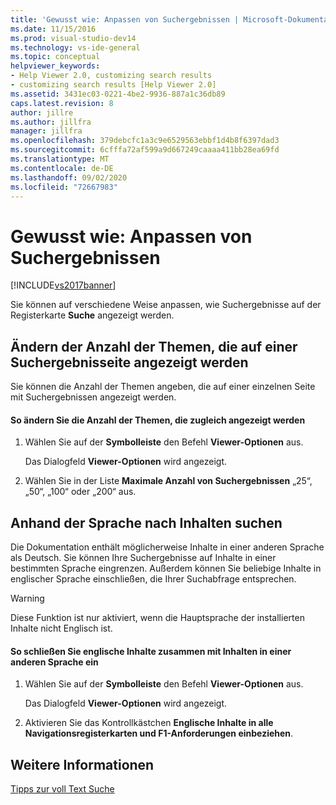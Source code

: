 ```yaml
---
title: 'Gewusst wie: Anpassen von Suchergebnissen | Microsoft-Dokumentation'
ms.date: 11/15/2016
ms.prod: visual-studio-dev14
ms.technology: vs-ide-general
ms.topic: conceptual
helpviewer_keywords:
- Help Viewer 2.0, customizing search results
- customizing search results [Help Viewer 2.0]
ms.assetid: 3431ec03-0221-4be2-9936-887a1c36db89
caps.latest.revision: 8
author: jillre
ms.author: jillfra
manager: jillfra
ms.openlocfilehash: 379debcfc1a3c9e6529563ebbf1d4b8f6397dad3
ms.sourcegitcommit: 6cfffa72af599a9d667249caaaa411bb28ea69fd
ms.translationtype: MT
ms.contentlocale: de-DE
ms.lasthandoff: 09/02/2020
ms.locfileid: "72667983"
---
```

# <a name="how-to-customize-search-results"></a>Gewusst wie: Anpassen von Suchergebnissen
[!INCLUDE[vs2017banner](../includes/vs2017banner.md)]

Sie können auf verschiedene Weise anpassen, wie Suchergebnisse auf der Registerkarte **Suche** angezeigt werden.

## <a name="change-the-number-of-topics-that-appear-on-a-search-results-page"></a>Ändern der Anzahl der Themen, die auf einer Suchergebnisseite angezeigt werden
 Sie können die Anzahl der Themen angeben, die auf einer einzelnen Seite mit Suchergebnissen angezeigt werden.

#### <a name="to-change-the-number-of-topics-displayed-at-a-time"></a>So ändern Sie die Anzahl der Themen, die zugleich angezeigt werden

1. Wählen Sie auf der **Symbolleiste** den Befehl **Viewer-Optionen** aus.

     Das Dialogfeld **Viewer-Optionen** wird angezeigt.

2. Wählen Sie in der Liste **Maximale Anzahl von Suchergebnissen** „25“, „50“, „100“ oder „200“ aus.

## <a name="search-for-content-by-language"></a>Anhand der Sprache nach Inhalten suchen
 Die Dokumentation enthält möglicherweise Inhalte in einer anderen Sprache als Deutsch. Sie können Ihre Suchergebnisse auf Inhalte in einer bestimmten Sprache eingrenzen. Außerdem können Sie beliebige Inhalte in englischer Sprache einschließen, die Ihrer Suchabfrage entsprechen.

> [!WARNING]
> Diese Funktion ist nur aktiviert, wenn die Hauptsprache der installierten Inhalte nicht Englisch ist.

#### <a name="to-include-english-content-alongside-content-in-another-language"></a>So schließen Sie englische Inhalte zusammen mit Inhalten in einer anderen Sprache ein

1. Wählen Sie auf der **Symbolleiste** den Befehl **Viewer-Optionen** aus.

     Das Dialogfeld **Viewer-Optionen** wird angezeigt.

2. Aktivieren Sie das Kontrollkästchen **Englische Inhalte in alle Navigationsregisterkarten und F1-Anforderungen einbeziehen**.

## <a name="see-also"></a>Weitere Informationen
 [Tipps zur voll Text Suche](../ide/full-text-search-tips.md)

